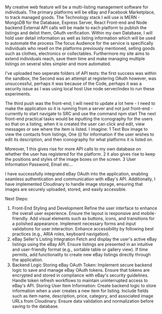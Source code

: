 My creative web feature will be a multi-listing management software for individuals. The primary platforms will be eBay and Facebook Marketplace, to track managed goods. The Technology stack I will use is MERN - MongoDB for the Database, Express Server, React Front-end and Node backend External API calls will be made to each platform to publish the listings and delist them, OAuth verification. Within my own Database, I will hold user detail information as well as listing information which will be used to automate the process The focus Audience for the service is specifically individuals who resell on the platforms previously mentioned, selling goods such as clothes, electronics or collectables. Furthermore my site aims to extend individuals reach, save them time and make managing multiple listings on several sites simpler and more automated.


I've uploaded two seperate folders of API tests: the first success was within the sandbox, the Second was an attempt at registering OAuth however, was unsuccessful, perhaps it was because of the Code, perhaps it was a security issue as I was using local host Use node server/index to run these experiments.

The third push was the front-end; I will need to update a lot here - I need to make the application so it is running from a server and not just front-end - currently to start navigate to SRC and use the command npm start The next front-end practical tasks would be inputting the iconography for the users so that on a listing, when it is created the user can click and edit, view messages or see where the item is listed. I imagine: 1 Text Box image to view the contacts from listings, One (i) for information if the user wishes to edit its description, and then iconography for what platforms it is listed on.




Moreover, 1 this gives rise for more API calls to my own database on whether the user has registered for the platform. 2 it also gives rise to keep the positions and styles of the image boxes on the screen. 3 User Information Password, Email etc...


I have successfully integrated eBay OAuth into the application, enabling seamless authentication and communication with eBay's API. Additionally, I have implemented Cloudinary to handle image storage, ensuring that images are securely uploaded, stored, and easily accessible.

Next Steps:
1. Front-End Styling and Development
Refine the user interface to enhance the overall user experience.
Ensure the layout is responsive and mobile-friendly.
Add visual elements such as buttons, icons, and transitions for a polished appearance.
Implement necessary forms and input validations for user interaction.
Enhance accessibility by following best practices (e.g., ARIA roles, keyboard navigation).
2. eBay Seller's Listing Integration
Fetch and display the user's active eBay listings using the eBay API.
Ensure listings are presented in an intuitive and user-friendly format (e.g., sortable table or gallery view).
If time permits, add functionality to create new eBay listings directly through the application.
3. Backend Logic
Storing eBay OAuth Token:
Implement secure backend logic to save and manage eBay OAuth tokens.
Ensure that tokens are encrypted and stored in compliance with eBay's security guidelines.
Handle token refresh workflows to maintain uninterrupted access to eBay's API.
Storing User Item Information:
Create backend logic to store information when a user creates a new item for listing.
Include fields such as item name, description, price, category, and associated image URLs from Cloudinary.
Ensure data validation and normalization before saving to the database.
